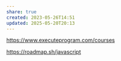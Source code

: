 ```yaml
---
share: true
created: 2023-05-26T14:51
updated: 2025-05-20T20:13
---
```

https://www.executeprogram.com/courses

https://roadmap.sh/javascript
